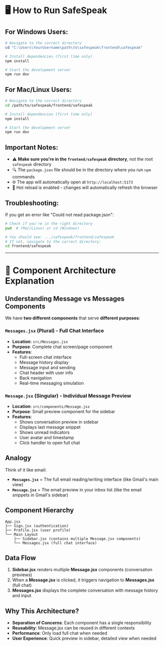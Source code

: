 # 🖥️ **How to Run SafeSpeak**

## **For Windows Users:**
```powershell
# Navigate to the correct directory
cd "C:\Users\YourUsername\path\to\safespeak\frontend\safespeak"

# Install dependencies (first time only)
npm install

# Start the development server
npm run dev
```

## **For Mac/Linux Users:**
```bash
# Navigate to the correct directory
cd /path/to/safespeak/frontend/safespeak

# Install dependencies (first time only)
npm install

# Start the development server
npm run dev
```

## **Important Notes:**
- ⚠️ **Make sure you're in the `frontend/safespeak` directory**, not the root `safespeak` directory
- 🔍 The `package.json` file should be in the directory where you run `npm` commands
- 🌐 The app will automatically open at `http://localhost:5173`
- 🔄 Hot reload is enabled - changes will automatically refresh the browser

## **Troubleshooting:**
If you get an error like "Could not read package.json":
```bash
# Check if you're in the right directory
pwd  # (Mac/Linux) or cd (Windows)

# You should see: .../safespeak/frontend/safespeak
# If not, navigate to the correct directory:
cd frontend/safespeak
```

---

# 🧩 **Component Architecture Explanation**

## **Understanding Message vs Messages Components**

We have **two different components** that serve **different purposes**:

### **`Messages.jsx`** (Plural) - Full Chat Interface
- **Location**: `src/Messages.jsx`
- **Purpose**: Complete chat screen/page component
- **Features**:
  - Full-screen chat interface
  - Message history display
  - Message input and sending
  - Chat header with user info
  - Back navigation
  - Real-time messaging simulation

### **`Message.jsx`** (Singular) - Individual Message Preview
- **Location**: `src/components/Message.jsx`
- **Purpose**: Small preview component for the sidebar
- **Features**:
  - Shows conversation preview in sidebar
  - Displays last message snippet
  - Shows unread indicators
  - User avatar and timestamp
  - Click handler to open full chat

## **Analogy**
Think of it like email:
- **`Messages.jsx`** = The full email reading/writing interface (like Gmail's main view)
- **`Message.jsx`** = The email preview in your inbox list (like the email snippets in Gmail's sidebar)

## **Component Hierarchy**
```
App.jsx
├── Sign.jsx (authentication)
├── Profile.jsx (user profile)
└── Main Layout
    ├── Sidebar.jsx (contains multiple Message.jsx components)
    └── Messages.jsx (full chat interface)
```

## **Data Flow**
1. **Sidebar.jsx** renders multiple **Message.jsx** components (conversation previews)
2. When a **Message.jsx** is clicked, it triggers navigation to **Messages.jsx** (full chat)
3. **Messages.jsx** displays the complete conversation with message history and input

## **Why This Architecture?**
- **Separation of Concerns**: Each component has a single responsibility
- **Reusability**: Message.jsx can be reused in different contexts
- **Performance**: Only load full chat when needed
- **User Experience**: Quick preview in sidebar, detailed view when needed